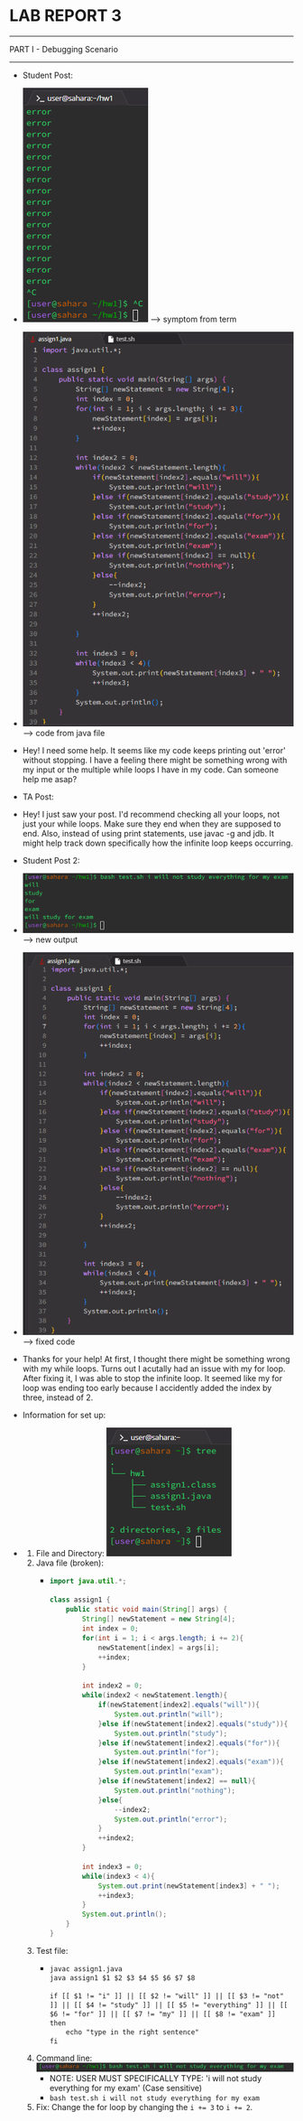 # **LAB REPORT 3**

***
PART I - Debugging Scenario
***

  * Student Post:
  * ![Image](lab5_code1.png) --> symptom from term
  * ![Image](lab5_code2.png) --> code from java file
  * Hey! I need some help. It seems like my code keeps printing out 'error' without stopping. I have a feeling there might be something wrong with my input or the multiple while loops I have in my code. Can someone help me asap?

  * TA Post:
  * Hey! I just saw your post. I'd recommend checking all your loops, not just your while loops. Make sure they end when they are supposed to end. Also, instead of using print statements, use javac -g and jdb. It might help track down specifically how the infinite loop keeps occurring.

  * Student Post 2:
  * ![Image](lab5_code3.png) --> new output
  * ![Image](lab5_code4.png) --> fixed code
  * Thanks for your help! At first, I thought there might be something wrong with my while loops. Turns out I acutally had an issue with my for loop. After fixing it, I was able to stop the infinite loop. It seemed like my for loop was ending too early because I accidently added the index by three, instead of 2.

  * Information for set up:
  * 1. File and Directory: ![Image](lab5_code5.png)
    2. Java file (broken):
        - ```java
          import java.util.*;
          
          class assign1 {
              public static void main(String[] args) {
                  String[] newStatement = new String[4];
                  int index = 0;
                  for(int i = 1; i < args.length; i += 2){
                      newStatement[index] = args[i];
                      ++index;
                  }

                  int index2 = 0;
                  while(index2 < newStatement.length){
                      if(newStatement[index2].equals("will")){
                          System.out.println("will");
                      }else if(newStatement[index2].equals("study")){
                          System.out.println("study");
                      }else if(newStatement[index2].equals("for")){
                          System.out.println("for");
                      }else if(newStatement[index2].equals("exam")){
                          System.out.println("exam");
                      }else if(newStatement[index2] == null){
                          System.out.println("nothing");
                      }else{
                          --index2;
                          System.out.println("error");
                      }
                      ++index2;
                  }

                  int index3 = 0;
                  while(index3 < 4){
                      System.out.print(newStatement[index3] + " ");
                      ++index3;
                  }
                  System.out.println();
              }
          }
          ```
    4. Test file:
        - ```console
          javac assign1.java
          java assign1 $1 $2 $3 $4 $5 $6 $7 $8

          if [[ $1 != "i" ]] || [[ $2 != "will" ]] || [[ $3 != "not" ]] || [[ $4 != "study" ]] || [[ $5 != "everything" ]] || [[ $6 != "for" ]] || [[ $7 != "my" ]] || [[ $8 != "exam" ]]
          then
              echo "type in the right sentence"
          fi
          ```
    5. Command line: ![Image](lab5_code8.png)
        - NOTE: USER MUST SPECIFICALLY TYPE: 'i will not study everything for my exam' (Case sensitive)
        - `bash test.sh i will not study everything for my exam`
    6. Fix: Change the for loop by changing the `i += 3` to `i += 2`.
